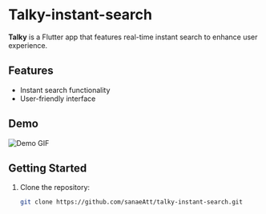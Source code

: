 # Talky-instant-search

**Talky** is a Flutter app that features real-time instant search to enhance user experience.

## Features

- Instant search functionality
- User-friendly interface

## Demo

![Demo GIF](demo.gif)

## Getting Started

1. Clone the repository:
   ```bash
   git clone https://github.com/sanaeAtt/talky-instant-search.git
